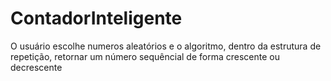 # ContadorInteligente
 O usuário escolhe numeros aleatórios e o algoritmo, dentro da estrutura de repetição, retornar um número sequêncial de forma crescente ou decrescente
